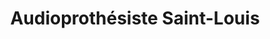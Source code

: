 ---
title: "Audioprothésiste Saint-Louis"
url: /longwy/audioprothesiste-saint-louis/
shop: Hörgeräte
---